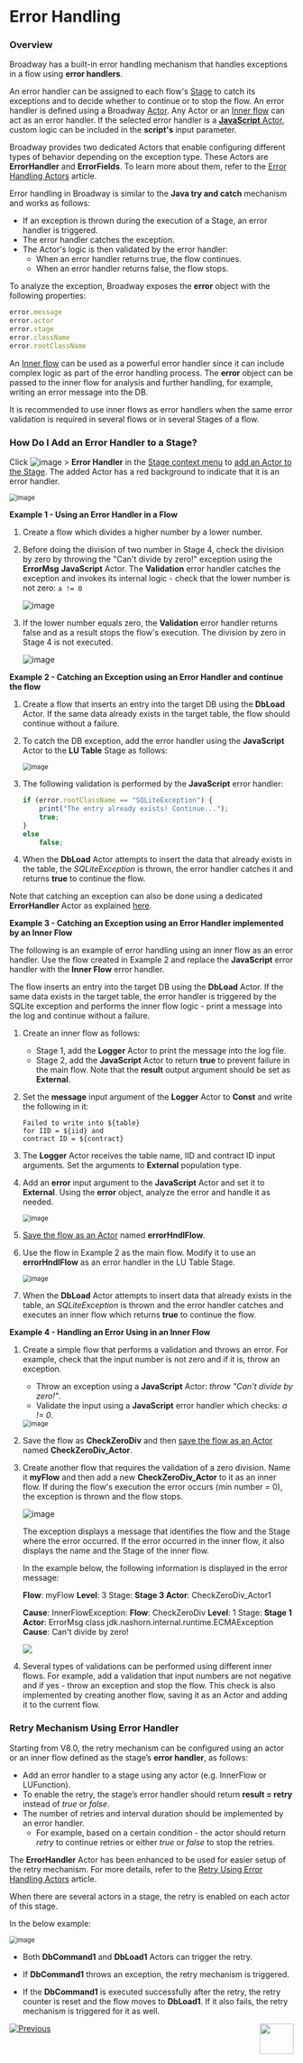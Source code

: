 #  Error Handling

### Overview

Broadway has a built-in error handling mechanism that handles exceptions in a flow using **error handlers**. 

An error handler can be assigned to each flow's [Stage](19_broadway_flow_stages.md)  to catch its exceptions and to decide whether to continue or to stop the flow. An error handler is defined using a Broadway [Actor](03_broadway_actor.md). Any Actor or an [Inner flow](22_broadway_flow_inner_flows.md) can act as an error handler. If the selected error handler is a [**JavaScript** Actor](actors/01_javascript_actor.md), custom logic can be included in the **script's** input parameter. 

Broadway provides two dedicated Actors that enable configuring different types of behavior depending on the exception type. These Actors are **ErrorHandler** and **ErrorFields**. To learn more about them, refer to the [Error Handling Actors](actors/06_error_handling_actors.md) article.

Error handling in Broadway is similar to the **Java try and catch** mechanism and works as follows:

* If an exception is thrown during the execution of a Stage, an error handler is triggered.
* The error handler catches the exception.
* The Actor's logic is then validated by the error handler: 
  * When an error handler returns true, the flow continues.
  * When an error handler returns false, the flow stops.

To analyze the exception, Broadway exposes the **error** object with the following properties:

~~~javascript
error.message
error.actor
error.stage
error.className
error.rootClassName
~~~

An [Inner flow](22_broadway_flow_inner_flows.md) can be used as a powerful error handler since it can include complex logic as part of the error handling process. The **error** object can be passed to the inner flow for analysis and further handling, for example, writing an error message into the DB.

It is recommended to use inner flows as error handlers when the same error validation is required in several flows or in several Stages of a flow.

### How Do I Add an Error Handler to a Stage?

Click ![image](images/99_19_dots.PNG) > **Error Handler** in the [Stage context menu](18_broadway_flow_window.md#stage-context-menu) to [add an Actor to the Stage](03_broadway_actor.md#how-do-i-add-actor-to-stage). The added Actor has a red background to indicate that it is an error handler.

<img src="images/99_24_01.PNG" alt="image" style="zoom:80%;" />

**Example 1 - Using an Error Handler in a Flow** 

1. Create a flow which divides a higher number by a lower number. 

2. Before doing the division of two number in Stage 4, check the division by zero by throwing the "Can't divide by zero!" exception using the **ErrorMsg** **JavaScript** Actor. The **Validation** error handler catches the exception and invokes its internal logic - check that the lower number is not zero: ```a != 0```

   ![image](images/99_24_02.PNG)

3. If the lower number equals zero, the **Validation** error handler returns false and as a result stops the flow's execution.  The division by zero in Stage 4 is not executed.

   ![image](images/99_24_03.PNG)

**Example 2 - Catching an Exception using an Error Handler and continue the flow**

1. Create a flow that inserts an entry into the target DB using the **DbLoad** Actor. If the same data already exists in the target table, the flow should continue without a failure.

2. To catch the DB exception, add the error handler using the **JavaScript** Actor to the **LU Table** Stage as follows:

   <img src="images/99_24_08.PNG" alt="image" style="zoom:80%;" />

3. The following validation is performed by the **JavaScript** error handler:

   ~~~javascript
   if (error.rootClassName == "SQLiteException") {
       print("The entry already exists! Continue...");
       true;
   }
   else
       false;
   ~~~

4. When the **DbLoad** Actor attempts to insert the data that already exists in the table, the *SQLiteException* is thrown, the error handler catches it and returns **true** to continue the flow.

Note that catching an exception can also be done using a dedicated **ErrorHandler** Actor as explained [here](actors/06_error_handling_actors.md).

**Example 3 - Catching an Exception using an Error Handler implemented by an Inner Flow**

The following is an example of error handling using an inner flow as an error handler. Use the flow created in Example 2 and replace the **JavaScript** error handler with the **Inner Flow** error handler. 

The flow inserts an entry into the target DB using the **DbLoad** Actor. If the same data exists in the target table, the error handler is triggered by the SQLite exception and performs the inner flow logic - print a message into the log and continue without a failure.

1. Create an inner flow as follows:
   -  Stage 1, add the **Logger** Actor to print the message into the log file.
   -  Stage 2, add the **JavaScript** Actor to return **true** to prevent failure in the main flow. Note that the **result** output argument should be set as **External**. 

2. Set the **message** input argument of the **Logger** Actor to **Const** and write the following in it:

   ~~~
   Failed to write into ${table} 
   for IID = ${iid} and 
   contract ID = ${contract}
   ~~~

3. The **Logger** Actor receives the table name, IID and contract ID input arguments. Set the arguments to **External** population type.

4. Add an **error** input argument to the  **JavaScript** Actor and set it to **External**. Using the **error** object, analyze the error and handle it as needed.

   <img src="images/99_24_09.PNG" alt="image" style="zoom:80%;" />

5. [Save the flow as an Actor](22_broadway_flow_inner_flows.md#save-as-actor) named **errorHndlFlow**. 

6. Use the flow in Example 2 as the main flow. Modify it to use an **errorHndlFlow** as an error handler in the LU Table Stage. 

   <img src="images/99_24_10.PNG" alt="image" style="zoom:80%;" />

7. When the **DbLoad** Actor attempts to insert data that already exists in the table, an *SQLiteException* is thrown and the error handler catches and executes an inner flow which returns **true** to continue the flow.

**Example 4 - Handling an Error Using in an Inner Flow**

1. Create a simple flow that performs a validation and throws an error. For example, check that the input number is not zero and if it is, throw an exception. 

   - Throw an exception using a **JavaScript** Actor: *throw "Can't divide by zero!"*.
   - Validate the input using a **JavaScript** error handler which checks: *a != 0*.

   <img src="images/99_24_04.PNG" alt="image" style="zoom:80%;" />

2. Save the flow as **CheckZeroDiv** and then [save the flow as an Actor](22_broadway_flow_inner_flows.md#save-as-actor) named **CheckZeroDiv_Actor**.

3. Create another flow that requires the validation of a zero division. Name it **myFlow** and then add a new **CheckZeroDiv_Actor** to it as an inner flow. If during the flow's execution the error occurs (min number = 0), the exception is thrown and the flow stops.

   ![image](images/99_24_05.PNG)

   The exception displays a message that identifies the flow and the Stage where the error occurred. If the error occurred in the inner flow, it also displays the name and the Stage of the inner flow.

   In the example below, the following information is displayed in the error message:

   **Flow**: myFlow **Level**: 3 Stage: **Stage 3 Actor**: CheckZeroDiv_Actor1  

   **Cause**:  InnerFlowException: **Flow**: CheckZeroDiv **Level**: 1 Stage: **Stage 1 Actor**: ErrorMsg  class jdk.nashorn.internal.runtime.ECMAException **Cause**: Can't divide by zero!

   <img src="images/99_24_06.png"/>

4. Several types of validations can be performed using different inner flows. For example, add a validation that input numbers are not negative and if yes - throw an exception and stop the flow. This check is also implemented by creating another flow, saving it as an Actor and adding it to the current flow.

### Retry Mechanism Using Error Handler

Starting from V8.0, the retry mechanism can be configured using an actor or an inner flow defined as the stage’s **error handler**, as follows:

* Add an error handler to a stage using any actor (e.g. InnerFlow or LUFunction). 
* To enable the retry, the stage’s error handler should return **result = retry** instead of *true* or *false*.
* The number of retries and interval duration should be implemented by an error handler. 
  * For example, based on a certain condition - the actor should return *retry* to continue retries or either *true* or *false* to stop the retries. 

The **ErrorHandler** Actor has been enhanced to be used for easier setup of the retry mechanism. For more details, refer to the [Retry Using Error Handling Actors](actors/06_error_handling_actors.md#retry-using-error-handling-actors) article.

When there are several actors in a stage, the retry is enabled on each actor of this stage. 

In the below example:

<img src="images/99_24_retry1.png" alt="image" style="zoom:80%;" />

* Both **DbCommand1** and **DbLoad1** Actors can trigger the retry.

* If **DbCommand1** throws an exception, the retry mechanism is triggered.

* If the **DbCommand1** is executed successfully after the retry, the retry counter is reset and the flow moves to **DbLoad1**. If it also fails, the retry mechanism is triggered for it as well.



[![Previous](/articles/images/Previous.png)](23_transactions.md)[<img align="right" width="60" height="54" src="/articles/images/Next.png">](25_broadway_flow_window_run_and_debug_flow.md)


